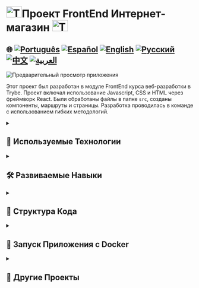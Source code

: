 # <img src="https://cdn-icons-png.flaticon.com/128/10832/10832132.png" alt="Trybe Logo" width="42" height="30" />Проект FrontEnd Интернет-магазин <img src="https://cdn-icons-png.flaticon.com/128/10832/10832132.png" alt="Trybe Logo" width="42" height="30" />

## 🌐 [![Português](https://img.shields.io/badge/Português-green)](https://github.com/SamuelRocha91/project-frontend-online-store/blob/main/README.md) [![Español](https://img.shields.io/badge/Español-yellow)](https://github.com/SamuelRocha91/project-frontend-online-store/blob/main/README_es.md) [![English](https://img.shields.io/badge/English-blue)](https://github.com/SamuelRocha91/project-frontend-online-store/blob/main/README_en.md) [![Русский](https://img.shields.io/badge/Русский-lightgrey)](https://github.com/SamuelRocha91/project-frontend-online-store/blob/main/README_ru.md) [![中文](https://img.shields.io/badge/中文-red)](https://github.com/SamuelRocha91/project-frontend-online-store/blob/main/README_ch.md) [![العربية](https://img.shields.io/badge/العربية-orange)](https://github.com/SamuelRocha91/project-frontend-online-store/blob/main/README_ar.md)

![Предварительный просмотр приложения](./public/onlineStore.gif)

Этот проект был разработан в модуле FrontEnd курса веб-разработки в Trybe. Проект включал использование Javascript, CSS и HTML через фреймворк React. Были обработаны файлы в папке `src`, созданы компоненты, маршруты и страницы. Разработка проводилась в команде с использованием гибких методологий.

<details>
  <summary><h2>🚀 Используемые Технологии</h2></summary>

  - **React**: Для создания пользовательского интерфейса.
  - **Redux**: Для управления состоянием приложения.
  - **React Router**: Для навигации между страницами.
  - **CSS**: Для стилизации приложения.
  - **Docker**: Для контейнеризации приложения.

</details>

<details>
  <summary><h2>🛠️ Развиваемые Навыки</h2></summary>

  - Использование гибких методологий (Trello и Scrum);
  - Реализация маршрутов с помощью React Router;
  - Логика программирования;
  - Управление состоянием с помощью Redux;
  - Создание компонентов React.

</details>

<details>
  <summary><h2>📂 Структура Кода</h2></summary>

  Структура маршрутов приложения управляется компонентом `App`. Вот пример реализации маршрутов:

  ```javascript
  import { Switch, Route } from 'react-router-dom';
  import Main from './pages/Main';
  import ShoppingCart from './pages/ShoppingCart';
  import Checkout from './pages/Checkout';
  import Details from './pages/Details';

  class App extends Component {
    render() {
      return (
        <Switch>
          <Route exact path="/" component={ Main } />
          <Route path="/shoppingcart" component={ ShoppingCart } />
          <Route path="/checkout" render={ (props) => <Checkout { ...props } /> } />
          <Route path="/details/:product" render={ (props) => <Details { ...props } /> } />
        </Switch>
      );
    }
  }

  export default App;
  ```

</details>

<details>
  <summary><h2>🐳 Запуск Приложения с Docker</h2></summary>

  Для запуска приложения с помощью Docker выполните следующие шаги:

  1. **Собрать образ Docker**:

     В каталоге проекта выполните следующую команду, чтобы создать образ Docker:

     ```bash
     docker build -t react_store .
     ```

  2. **Запустить контейнер**:

     После сборки образа вы можете запустить контейнер из него с помощью следующей команды:

     ```bash
     docker run -d --name react -p 3000:3000 react_store
     ```

  3. **Доступ к Приложению**:

     После запуска контейнера приложение будет доступно по адресу [http://localhost:3000](http://localhost:3000).

</details>

<details>
  <summary><h2>🔗 Другие Проекты</h2></summary>

  - 🌶️ [Recipes App](https://github.com/SamuelRocha91/ProjectRecipesApp/blob/main/README_ru.md)
  - 🎮 [Trivia](https://github.com/SamuelRocha91/trivia_game/blob/main/README_ru.md)
  - 👛 [Expense organizer](https://github.com/SamuelRocha91/project-trybewallet/blob/main/README_ru.md)
  - 🐣 [Pokedex](https://github.com/SamuelRocha91/pokedex/blob/main/README_ru.md)

</details>